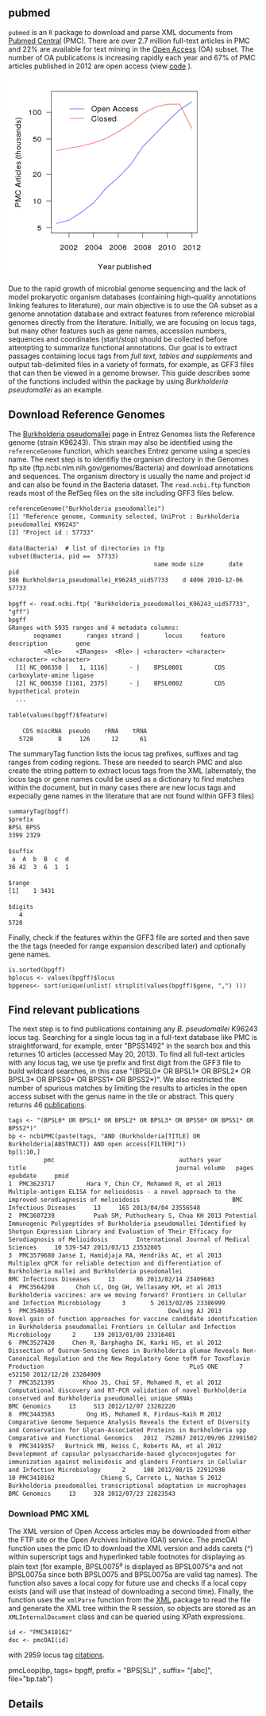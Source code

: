 ## pubmed

`pubmed` is an `R` package to download and parse XML documents from [Pubmed Central](http://www.ncbi.nlm.nih.gov/pmc) (PMC).  There are over 2.7 million full-text articles in PMC and 22% are available for text mining in the [Open Access](http://www.ncbi.nlm.nih.gov/pmc/tools/openftlist) (OA) subset.  The number of OA publications is increasing rapidly each year and 67% of PMC articles published in 2012 are open access (view [code](/inst/doc/pmc_growth.R) ).  

![PMC growth](/inst/doc/pmc_growth.png)

Due to the rapid growth of microbial genome sequencing and the lack of model prokaryotic organism databases (containing high-quality annotations linking features to literature), our main objective is to use the OA subset as a genome annotation database and extract features from reference microbial genomes directly from the literature. Initially, we are focusing on locus tags, but many other features such as gene names, accession numbers, sequences and coordinates (start/stop) should be collected before attempting to summarize functional annotations.  Our goal is to extract passages containing locus tags from *full text, tables and supplements* and output tab-delimited files in a variety of formats, for example, as GFF3 files that can then be viewed in a genome browser.  This guide describes some of the functions included within the package by using *Burkholderia pseudomallei* as an example.



## Download Reference Genomes

The [Burkholderia pseudomallei](http://www.ncbi.nlm.nih.gov/genome/476) page in Entrez Genomes lists the Reference genome (strain K96243). This strain may also be identified using the `referenceGenome` function, which searches Entrez genome using a species name.  The next step is to identifiy the organism directory in the Genomes ftp site (ftp.ncbi.nlm.nih.gov/genomes/Bacteria) and download annotations and sequences.  The organism directory is usually the name and project id and can also be found in the Bacteria dataset.  The `read.ncbi.ftp` function reads most of the RefSeq files on the site including GFF3 files below.   


	referenceGenome("Burkholderia pseudomallei")
	[1] "Reference genome, Community selected, UniProt : Burkholderia pseudomallei K96243"
	[2] "Project id : 57733"
	
	data(Bacteria)  # list of directories in ftp
	subset(Bacteria, pid ==  57733)
	                                         name mode size       date   pid
	386 Burkholderia_pseudomallei_K96243_uid57733    d 4096 2010-12-06 57733
	
	bpgff <- read.ncbi.ftp( "Burkholderia_pseudomallei_K96243_uid57733", "gff")
	bpgff
	GRanges with 5935 ranges and 4 metadata columns:
	       seqnames       ranges strand |       locus     feature              description        gene
	          <Rle>    <IRanges>  <Rle> | <character> <character>              <character> <character>
	  [1] NC_006350 [   1, 1116]      - |    BPSL0001         CDS carboxylate-amine ligase            
	  [2] NC_006350 [1161, 2375]      - |    BPSL0002         CDS     hypothetical protein  
	  ... 

	table(values(bpgff)$feature)

	    CDS miscRNA  pseudo    rRNA    tRNA 
	   5728       8     126      12      61 
     

The summaryTag function lists the locus tag prefixes, suffixes and tag ranges from coding regions.  These are needed to search PMC and also create the string pattern to extract locus tags from the XML  (alternately, the locus tags or gene names could be used as a dictionary to find matches within the document, but in many cases there are new locus tags and expecially gene names in the literature that are not found within GFF3 files)

	summaryTag(bpgff)
	$prefix
	BPSL BPSS 
	3399 2329 

	$suffix
	 a  A  b  B  c  d 
	36 42  3  6  1  1 

	$range
	[1]    1 3431

	$digits
	   4 
	5728 

Finally, check if the features within the GFF3 file are sorted and then save the the tags (needed for range expansion described later) and optionally gene names.

	is.sorted(bpgff)
	bplocus <- values(bpgff)$locus
	bpgenes<- sort(unique(unlist( strsplit(values(bpgff)$gene, ",") )))


## Find relevant publications 

The next step is to find publications containing any *B. pseudomallei* K96243 locus tag.  Searching for a single locus tag in a full-text database like PMC is straightforward, for example, enter "BPSS1492" in the search box and this returnes 10 articles (accessed May 20, 2013).  To find all full-text articles with any locus tag, we use tje prefix and first digit from the GFF3 file to build wildcard searches, in this case "(BPSL0* OR BPSL1* OR BPSL2* OR BPSL3* OR BPSS0* OR BPSS1* OR BPSS2*)".  We also restricted the number of spurious matches by limiting the results to articles in the open access subset with the genus name in the tile or abstract.  This query returns 46 [publications](/inst/doc/bp_refs.tab).


	tags <- "(BPSL0* OR BPSL1* OR BPSL2* OR BPSL3* OR BPSS0* OR BPSS1* OR BPSS2*)"
	bp <- ncbiPMC(paste(tags, "AND (Burkholderia[TITLE] OR Burkholderia[ABSTRACT]) AND open access[FILTER]")) 
	bp[1:10,]
	          pmc                                   authors year                                                                                                                                                                      title                                          journal volume   pages   epubdate     pmid
	1  PMC3623717         Hara Y, Chin CY, Mohamed R, et al 2013                                                                     Multiple-antigen ELISA for melioidosis - a novel approach to the improved serodiagnosis of melioidosis                          BMC Infectious Diseases     13     165 2013/04/04 23556548
	2  PMC3607239           Puah SM, Puthucheary S, Chua KH 2013 Potential Immunogenic Polypeptides of Burkholderia pseudomallei Identified by Shotgun Expression Library and Evaluation of Their Efficacy for Serodiagnosis of Melioidosis        International Journal of Medical Sciences     10 539-547 2013/03/13 23532805
	3  PMC3579680 Janse I, Hamidjaja RA, Hendriks AC, et al 2013                                                             Multiplex qPCR for reliable detection and differentiation of Burkholderia mallei and Burkholderia pseudomallei                          BMC Infectious Diseases     13      86 2013/02/14 23409683
	4  PMC3564208      Choh LC, Ong GH, Vellasamy KM, et al 2013                                                                                                                              Burkholderia vaccines: are we moving forward? Frontiers in Cellular and Infection Microbiology      3       5 2013/02/05 23386999
	5  PMC3540353                                Dowling AJ 2013                                                                        Novel gain of function approaches for vaccine candidate identification in Burkholderia pseudomallei Frontiers in Cellular and Infection Microbiology      2     139 2013/01/09 23316481
	6  PMC3527420     Chen R, Barphagha IK, Karki HS, et al 2012                      Dissection of Quorum-Sensing Genes in Burkholderia glumae Reveals Non-Canonical Regulation and the New Regulatory Gene tofM for Toxoflavin Production                                         PLoS ONE      7  e52150 2012/12/20 23284909
	7  PMC3521395        Khoo JS, Chai SF, Mohamed R, et al 2012                                                   Computational discovery and RT-PCR validation of novel Burkholderia conserved and Burkholderia pseudomallei unique sRNAs                                     BMC Genomics     13     S13 2012/12/07 23282220
	8  PMC3443583         Ong HS, Mohamed R, Firdaus-Raih M 2012                                   Comparative Genome Sequence Analysis Reveals the Extent of Diversity and Conservation for Glycan-Associated Proteins in Burkholderia spp              Comparative and Functional Genomics   2012  752867 2012/09/06 22991502
	9  PMC3419357   Burtnick MN, Heiss C, Roberts RA, et al 2012                                                             Development of capsular polysaccharide-based glycoconjugates for immunization against melioidosis and glanders Frontiers in Cellular and Infection Microbiology      2     108 2012/08/15 22912938
	10 PMC3418162             Chieng S, Carreto L, Nathan S 2012                                                                                                        Burkholderia pseudomallei transcriptional adaptation in macrophages                                     BMC Genomics     13     328 2012/07/23 22823543


### Download PMC XML

The XML version of Open Access articles may be downloaded from either the FTP site or the Open Archives Initiative (OAI) service.  The pmcOAI function uses the pmc ID to download the XML version and adds carets (^) within superscript tags and hyperlinked table footnotes for displaying as plain text (for example, BPSL0075<sup>a</sup> is displayed as BPSL0075^a and not BPSL0075a since both BPSL0075 and BPSL0075a are valid tag names).  The function also saves a local copy for future use and checks if a local copy exists (and will use that instead of downloading a second time).  Finally,  the function uses the `xmlParse` function from the [XML](http://cran.r-project.org/web/packages/XML/index.html) package to read the file and generate the XML tree within the R session, so objects are stored as an `XMLInternalDocument` class and can be queried using XPath expressions.


	id <- "PMC3418162"
	doc <- pmcOAI(id)


 with 2959 locus tag [citations](/inst/doc/bp.tab). 



pmcLoop(bp, tags= bpgff, prefix = "BPS[SL]" , suffix= "[abc]",  file="bp.tab")


## Details






